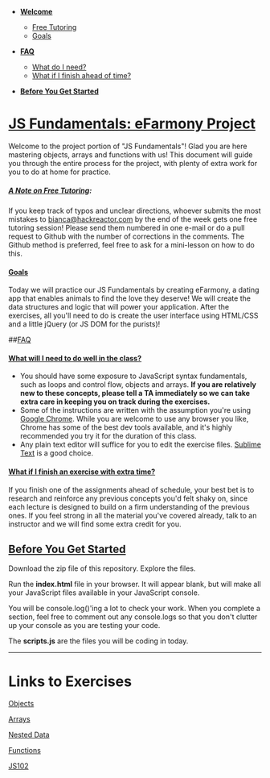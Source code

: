 - **[Welcome](#welcome)**
  - [Free Tutoring](#tutoring)
  - [Goals](#goals)

- **[FAQ](#faq)**
  - [What do I need?](#need)
  - [What if I finish ahead of time?](#finished)

- **[Before You Get Started](#getstarted)**

# [JS Fundamentals: eFarmony Project](id:welcome)

Welcome to the project portion of "JS Fundamentals"! Glad you are here mastering objects, arrays and functions with us! This document will guide you through the entire process for the project, with plenty of extra work for you to do at home for practice.

##### [A Note on Free Tutoring](id:tutoring):
If you keep track of typos and unclear directions, whoever submits the most mistakes to <bianca@hackreactor.com> by the end of the week gets one free tutoring session! Please send them numbered in one e-mail or do a pull request to Github with the number of corrections in the comments. The Github method is preferred, feel free to ask for a mini-lesson on how to do this.

#### [Goals](id:goals)
Today we will practice our JS Fundamentals by creating eFarmony, a dating app that enables animals to find the love they deserve! We will create the data structures and logic that will power your application. After the exercises, all you'll need to do is create the user interface using HTML/CSS and a little jQuery (or JS DOM for the purists)!

##[FAQ](id:faq)

#### [What will I need to do well in the class?](id:need)
- You should have some exposure to JavaScript syntax fundamentals, such as loops and control flow, objects and arrays. **If you are relatively new to these concepts, please tell a TA immediately so we can take extra care in keeping you on track during the exercises.**
- Some of the instructions are written with the assumption you're using [Google Chrome](www.google.com/chrome/). While you are welcome to use any browser you like, Chrome has some of the best dev tools available, and it's highly recommended you try it for the duration of this class.
- Any plain text editor will suffice for you to edit the exercise files. [Sublime Text](http://www.sublimetext.com/download) is a good choice.


#### [What if I finish an exercise with extra time?](id:finished)
If you finish one of the assignments ahead of schedule, your best bet is to research and reinforce any previous concepts you'd felt shaky on, since each lecture is designed to build on a firm understanding of the previous ones. If you feel strong in all the material you've covered already, talk to an instructor and we will find some extra credit for you.


## [Before You Get Started](id:getstarted)
Download the zip file of this repository. Explore the files.
 
Run the **index.html** file in your browser. It will appear blank, but will make all your JavaScript files available in your JavaScript console.

You will be console.log()'ing a lot to check your work. When you complete a section, feel free to comment out any console.logs so that you don't clutter up your console as you are testing your code.

The **scripts.js** are the files you will be coding in today.

---


Links to Exercises
=====
[Objects](https://github.com/bgando/object-exercises/)

[Arrays](https://github.com/bgando/array-exercises/)

[Nested Data](https://github.com/bgando/nested-data-exercises)

[Functions](https://github.com/bgando/function-exercises/)

[JS102](https://github.com/bgando/JS102)